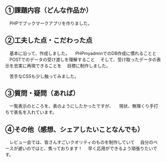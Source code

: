 ## ①課題内容（どんな作品か）
　PHPでブックマークアプリを作りました。

## ②工夫した点・こだわった点
　基本に沿って、作成しました。
　PHPmyadminでのDB作成に慣れることと
　POSTでのデータの受け渡しを理解すること
　そして、受け取ったデータの表示を忠実に再現できることを
　目標に制作しました。

　苦手なCSSも少し触ってみました。

## ③質問・疑問（あれば）
　一覧表示のところを、表のようにしたかったですが、
　現状、無理くり手打ちで表名を入れています。


## ④その他（感想、シェアしたいことなんでも）
　レビュー会では、皆さんすごいクオリティのものを制作していて
　自分のペースが遅いのではと、焦っております！
　早く応用ができるよう頑張りたいです。

